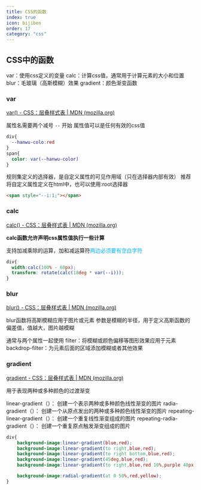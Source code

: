 ```yaml
---
title: CSS的函数
index: true
icon: bijiben
order: 17
category: "css"
---
```



## CSS中的函数

var：使用css定义的变量
calc：计算css值，通常用于计算元素的大小和位置
blur：毛玻璃（高斯模糊）效果
gradient：颜色渐变函数
### var

[var() - CSS：层叠样式表 | MDN (mozilla.org)](https://developer.mozilla.org/zh-CN/docs/Web/CSS/var)

属性名需要两个减号 `--` 开始
属性值可以是任何有效的css值

```css
div{
  --hanwu-colo:red
}
span{
  color: var(--hanwu-color)
}
```

规则集定义的选择器，是自定义属性的可见作用域（只在选择器内部有效）
推荐将自定义属性定义在html中，也可以使用:root选择器

```html
<span style="--i:1;"></span>
```
### calc

[calc() - CSS：层叠样式表 | MDN (mozilla.org)](https://developer.mozilla.org/zh-CN/docs/Web/CSS/calc)

**calc函数允许声明css属性值执行一些计算**

支持加减乘除的运算，加和减运算符<span style="color:#00b0f0">两边必须要有空白字符</span>

```css
div{
  width:calc(100% - 60px);
  transform: rotate(calc(18deg * var(--i)));
}
```


### blur

[blur() - CSS：层叠样式表 | MDN (mozilla.org)](https://developer.mozilla.org/zh-CN/docs/Web/CSS/filter-function/blur)

blur函数将高斯模糊应用于图片或元素
参数是模糊的半径，用于定义高斯函数的偏差值，值越大，图片越模糊

通常与两个属性一起使用
filter：将模糊或颜色偏移等图形效果应用于元素
backdrop-filter：为元素后面的区域添加模糊或者其他效果
### gradient

[gradient - CSS：层叠样式表 | MDN (mozilla.org)](https://developer.mozilla.org/zh-CN/docs/Web/CSS/gradient)


用于表现两种或多种颜色的过渡渐变

linear-gradient（）： 创建一个表示两种或多种颜色线性渐变的图片
radia-gradient（）：  创建一个从原点发出的两种或多种颜色线性渐变的图片
repeating-linear-gradient（）：  创建一个重复线性渐变组成的图片
repeating-radia-gradient（）： 创建一个重复原点触发渐变组成的图片

```css
div{
	background-image:linear-gradient(blue,red);
	background-image:linear-gradient(to right,blue,red);
	background-image:linear-gradient(to right bottom,blue,red);
	background-image:linear-gradient(45deg,blue,red);
	background-image:linear-gradient(to right,blue,red 10%,purple 40px,orange);

	background-image:radial-gradient(at 0 50%,red,yellow);
}
```
